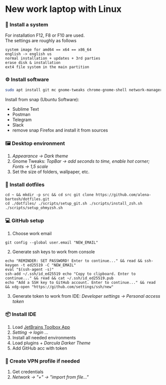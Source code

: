 # New work laptop with Linux

### 🐧 Install a system

For installation F12, F8 or F10 are used.  
The settings are roughly as follows

```
system image for amd64 == x64 == x86_64
english -> english us
normal installation + updates + 3rd parties
erase disk & installation
ext4 file system in the main partition
```

### ⚙️ Install software

```sh
sudo apt install git mc gnome-tweaks chrome-gnome-shell network-manager-openvpn-gnome -y
```

Install from snap (Ubuntu Software):

- Sublime Text
- Postman
- Telegram
- Slack
- remove snap Firefox and install it from sources

### 🖼 Desktop environment 

1) *Appearance -> Dark theme*
2) Gnome Tweaks: *TopBar -> add seconds to time, enable hot corner; Fonts -> 1,5 scale*
3) Set the size of folders, wallpaper, etc.

### 🐙 Install dotfiles

```
cd ~ && mkdir -p src && cd src git clone https://github.com/alena-bartosh/dotfiles.git
cd ./dotfiles/ ./scripts/setup_git.sh ./scripts/install_zsh.sh ./scripts/setup_ohmyzsh.sh
```

### 💻 GitHub setup

1) Choose work email

```
git config --global user.email "NEW_EMAIL"
```

2) Generate ssh keys to work from console

```
echo "REMINDER: SET PASSWORD! Enter to continue..." && read && ssh-keygen -t ed25519 -C "NEW_EMAIL"
eval "$(ssh-agent -s)"
ssh-add ~/.ssh/id_ed25519 echo "Copy to clipboard. Enter to continue..." && read && cat ~/.ssh/id_ed25519.pub
echo "Add a SSH key to GitHub account. Enter to continue..." && read && xdg-open "https://github.com/settings/ssh/new"
```

3) Generate token to work from IDE: *Developer settings -> Personal access token*

### 📦 Install IDE

1) Load [JetBrains Toolbox App](https://www.jetbrains.com/ru-ru/toolbox-app/)
2) *Setting -> login ...*
3) Install all needed environments
4) Load plugins + *Darcula Darker Theme*
5) Add GitHub acc with token

### 🔑 Create VPN profile if needed

1) Get credentials
2) *Network -> "+" -> "import from file..."*
